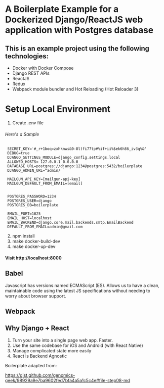 # A Boilerplate Example for a Dockerized Django/ReactJS web application with Postgres database

## This is an example project using the following technologies:
* Docker with Docker Compose
* Django REST APIs
* ReactJS
* Redux
* Webpack module bundler and Hot Reloading (Hot Reloader 3)

# Setup Local Environment

1. Create .env file
 
###### Here's a Sample
```
 SECRET_KEY='#_r+1boq=zxhknws&0-8l)fi77tp#%if+ii%$ek6h86_iv3q%&'
 DEBUG=true
 DJANGO_SETTINGS_MODULE=django_config.settings.local
 ALLOWED_HOSTS= 127.0.0.1 0.0.0.0
 DATABASE_URL=postgres://django:1234@postgres:5432/boilerplate
 DJANGO_ADMIN_URL=^admin/
 
 MAILGUN_API_KEY=[mailgun-api-key]
 MAILGUN_DEFAULT_FROM_EMAIL=[email]
 
 
 POSTGRES_PASSWORD=1234
 POSTGRES_USER=django
 POSTGRES_DB=boilerplate
 
 EMAIL_PORT=1025
 EMAIL_HOST=localhost
 EMAIL_BACKEND=django.core.mail.backends.smtp.EmailBackend
 DEFAULT_FROM_EMAIL=admin@gmail.com
```

2. npm install
3. make docker-build-dev
4. make docker-up-dev

#### Visit http://localhost:8000
 
## Babel
Javascript has versions named ECMAScript (ES). Allows us to have a clean, maintainable code using the latest JS specifications without needing to worry about browser support.

## Webpack

## Why Django + React

1. Turn your site into a single page web app. Faster.
2. Use the same codebase for iOS and Android (with React Native)
3. Manage complicated state more easily
4. React is Backend Agnostic

Boilerplate adapted from:

https://gist.github.com/genomics-geek/98929a9e7ba9602fed7bfa4a5a1c5c4e#file-step08-md




